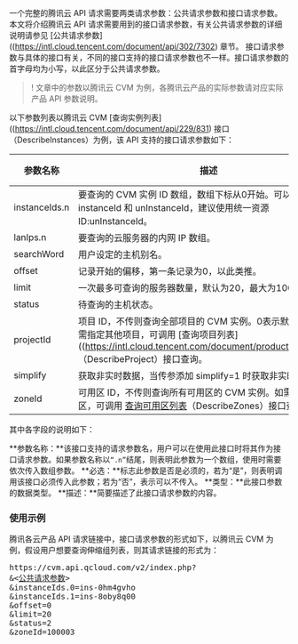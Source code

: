 一个完整的腾讯云 API 请求需要两类请求参数：公共请求参数和接口请求参数。本文将介绍腾讯云 API 请求需要用到的接口请求参数，有关公共请求参数的详细说明请参见 [公共请求参数]((https://intl.cloud.tencent.com/document/api/302/7302) 章节。
接口请求参数与具体的接口有关，不同的接口支持的接口请求参数也不一样。接口请求参数的首字母均为小写，以此区分于公共请求参数。

>! 文章中的参数以腾讯云 CVM 为例，各腾讯云产品的实际参数请对应实际产品 API 参数说明。

以下参数列表以腾讯云 CVM [查询实例列表]((https://intl.cloud.tencent.com/document/api/229/831) 接口（DescribeInstances）为例，该 API 支持的接口请求参数如下：

| 参数名称 |   描述 | 类型 |必选  |
|---------|---------|---------|---------|
| instanceIds.n  |要查询的 CVM 实例 ID 数组，数组下标从0开始。可以使用 instanceId 和 unInstanceId，建议使用统一资源 ID:unInstanceId。| String |否 |
| lanIps.n | 要查询的云服务器的内网 IP 数组。 | String | 否 |
| searchWord | 用户设定的主机别名。| String | 否 |
| offset |记录开始的偏移，第一条记录为0，以此类推。 |   Int | 否 |
| limit | 一次最多可查询的服务器数量，默认为20，最大为100。|Int | 否 |
| status | 待查询的主机状态。| Int | 否 |
| projectId | 项目 ID，不传则查询全部项目的 CVM 实例。0表示默认项目，如需指定其他项目，可调用 [查询项目列表]((https://intl.cloud.tencent.com/document/product/378/4400)（DescribeProject）接口查询。 | String |否 |
| simplify | 获取非实时数据，当传参添加 simplify=1 时获取非实时数据。| Int | 否 |
| zoneId |可用区 ID，不传则查询所有可用区的 CVM 实例。如需指定可用区，可调用 [查询可用区列表](https://intl.cloud.tencent.com/document/product/213/15707)（DescribeZones）接口查询。|  Int | 否 |

其中各字段的说明如下：

**参数名称：**该接口支持的请求参数名，用户可以在使用此接口时将其作为接口请求参数。如果参数名称以`“.n”`结尾，则表明此参数为一个数组，使用时需要依次传入数组参数。
**必选：**标志此参数是否是必须的，若为“是”，则表明调用该接口必须传入此参数；若为“否”，表示可以不传入。
**类型：**此接口参数的数据类型。
**描述：**简要描述了此接口请求参数的内容。

### 使用示例
腾讯各云产品 API 请求链接中，接口请求参数的形式如下，以腾讯云 CVM 为例，假设用户想要查询伸缩组列表，则其请求链接的形式为：

<pre>
https://cvm.api.qcloud.com/v2/index.php?
&<<a href="https://intl.cloud.tencent.com/document/api/302/7302">公共请求参数</a>>
&instanceIds.0=ins-0hm4gvho
&instanceIds.1=ins-8oby8q00
&offset=0
&limit=20
&status=2
&zoneId=100003
</pre>

